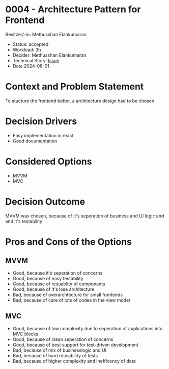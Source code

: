 # 0004 - Architecture Pattern for Frontend

Besitzer/-in: Methusshan Elankumaran

- Status: accepted
- Workload: 3h
- Decider: Methusshan Elankumaran
- Technical Story: [Issue](https://github.com/mi-classroom/mi-web-technologien-beiboot-ss2024-Methusshan25/issues/13) 
- Date 2024-08-01

# Context and Problem Statement

To stucture the frontend better, a architecture design had to be chosen

# Decision Drivers

- Easy implementation in react
- Good documentation

# Considered Options

- MVVM
- MVC

# Decision Outcome

MVVM was chosen, because of it's seperation of business and UI logic and and it's testability

# Pros and Cons of the Options

## MVVM

- Good, because it's seperation of concerns
- Good, because of easy testability
- Good, because of resuablity of componants
- Good, because of it's lose architecture
- Bad, because of overarchtecture for small frontends
- Bad, because of care of lots of codes in the view model

## MVC

- Good, because of low complexity due to seperation of applications into MVC blocks
- Good, because of clean seperation of concerns
- Good, because of best support for test-driven development
- Bad, because of mix of businesslogic and UI
- Bad, because of hard reusability of tests
- Bad, because of higher complexity and inefficency of data